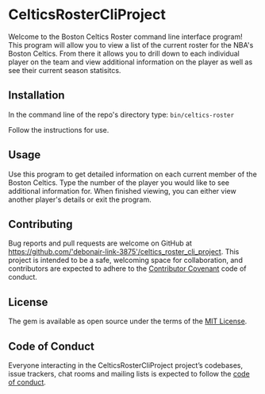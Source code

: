 # CelticsRosterCliProject

Welcome to the Boston Celtics Roster command line interface program! This program will allow you to view a list of the current roster for the NBA's Boston Celtics. From there it allows you to drill down to each individual player on the team and view additional information on the player as well as see their current season statisitcs. 

## Installation

In the command line of the repo's directory type:
`bin/celtics-roster`

Follow the instructions for use.

## Usage

Use this program to get detailed information on each current member of the Boston Celtics. Type the number of the player you would like to see additional information for. When finished viewing, you can either view another player's details or exit the program.

## Contributing

Bug reports and pull requests are welcome on GitHub at https://github.com/'debonair-link-3875'/celtics_roster_cli_project. This project is intended to be a safe, welcoming space for collaboration, and contributors are expected to adhere to the [Contributor Covenant](http://contributor-covenant.org) code of conduct.

## License

The gem is available as open source under the terms of the [MIT License](https://opensource.org/licenses/MIT).

## Code of Conduct

Everyone interacting in the CelticsRosterCliProject project’s codebases, issue trackers, chat rooms and mailing lists is expected to follow the [code of conduct](https://github.com/'debonair-link-3875'/celtics_roster_cli_project/blob/master/CODE_OF_CONDUCT.md).
